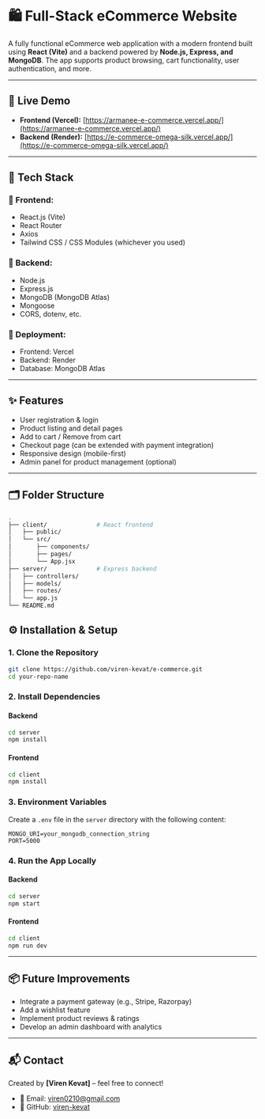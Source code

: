 # 🛍️ Full-Stack eCommerce Website

A fully functional eCommerce web application with a modern frontend built using **React (Vite)** and a backend powered by **Node.js, Express, and MongoDB**. The app supports product browsing, cart functionality, user authentication, and more.

---

## 🚀 Live Demo

- **Frontend (Vercel):** [https://armanee-e-commerce.vercel.app/](https://armanee-e-commerce.vercel.app/)
- **Backend (Render):** [https://e-commerce-omega-silk.vercel.app/](https://e-commerce-omega-silk.vercel.app/)

---

## 🧰 Tech Stack

### 🔹 Frontend:

- React.js (Vite)
- React Router
- Axios
- Tailwind CSS / CSS Modules (whichever you used)

### 🔹 Backend:

- Node.js
- Express.js
- MongoDB (MongoDB Atlas)
- Mongoose
- CORS, dotenv, etc.

### 🔹 Deployment:

- Frontend: Vercel
- Backend: Render
- Database: MongoDB Atlas

---

## ✨ Features

- User registration & login
- Product listing and detail pages
- Add to cart / Remove from cart
- Checkout page (can be extended with payment integration)
- Responsive design (mobile-first)
- Admin panel for product management (optional)

---

## 🗂️ Folder Structure

```bash
.
├── client/              # React frontend
│   ├── public/
│   └── src/
│       ├── components/
│       ├── pages/
│       └── App.jsx
├── server/              # Express backend
│   ├── controllers/
│   ├── models/
│   ├── routes/
│   └── app.js
└── README.md
```

## ⚙️ Installation & Setup

### 1. Clone the Repository

```bash
git clone https://github.com/viren-kevat/e-commerce.git
cd your-repo-name
```

### 2. Install Dependencies

#### Backend

```bash
cd server
npm install
```

#### Frontend

```bash
cd client
npm install
```

### 3. Environment Variables

Create a `.env` file in the `server` directory with the following content:

```env
MONGO_URI=your_mongodb_connection_string
PORT=5000
```

### 4. Run the App Locally

#### Backend

```bash
cd server
npm start
```

#### Frontend

```bash
cd client
npm run dev
```

---

## 📦 Future Improvements

- Integrate a payment gateway (e.g., Stripe, Razorpay)
- Add a wishlist feature
- Implement product reviews & ratings
- Develop an admin dashboard with analytics

---

## 📬 Contact

Created by **[Viren Kevat]** – feel free to connect!

- 📧 Email: [viren0210@gmail.com](mailto:viren0210@gmail.com)
- 🔗 GitHub: [viren-kevat](https://github.com/viren-kevat)
